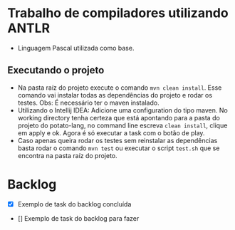 # Trabalho de compiladores utilizando ANTLR

* Linguagem Pascal utilizada como base.

## Executando o projeto

* Na pasta raíz do projeto execute o comando `mvn clean install`. Esse comando vai instalar todas as dependências do projeto e rodar os testes. Obs: É necessário ter o maven instalado.
* Utilizando o Intellij IDEA: Adicione uma configuration do tipo maven. No working directory tenha certeza que está apontando para a pasta do projeto do potato-lang, no command line escreva `clean install`, clique em apply e ok. Agora é só executar a task com o botão de play.
* Caso apenas queira rodar os testes sem reinstalar as dependências basta rodar o comando `mvn test` ou executar o script `test.sh` que se encontra na pasta raíz do projeto.

# Backlog
* [x] Exemplo de task do backlog concluída
* [] Exemplo de task do backlog para fazer
